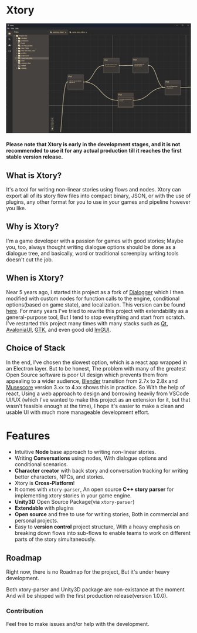 # Xtory

![Xtory](https://raw.githubusercontent.com/rzvxa/xtory/development/ScreenShots/screenshot1.png)

#### Please note that Xtory is early in the development stages, and it is not recommended to use it for any actual production till it reaches the first stable version release.

## What is Xtory?
It's a tool for writing non-linear stories using flows and nodes.
Xtory can export all of its story flow files into compact binary, JSON, or with the use of plugins, any other format for you to use in your games and pipeline however you like.

## Why is Xtory?
I'm a game developer with a passion for games with good stories; Maybe you, too, always thought writing dialogue options should be done as a dialogue tree, and basically, word or traditional screenplay writing tools doesn't cut the job.

## When is Xtory?
 Near 5 years ago, I started this project as a fork of [Dialogger](https://github.com/etodd/dialogger) which I then modified with custom nodes for function calls to the engine, conditional options(based on game state), and localization. This version can be found [here](https://github.com/rzvxa/xtory/releases/tag/legacy-version). For many years I've tried to rewrite this project with extendability as a general-purpose tool, But I tend to stop everything and start from scratch. I've restarted this project many times with many stacks such as [Qt](https://www.qt.io/), [AvaloniaUI](https://avaloniaui.net/), [GTK](https://www.gtk.org/), and even good old [ImGUI](https://github.com/ocornut/imgui).
 
 ## Choice of Stack
 In the end, I've chosen the slowest option, which is a react app wrapped in an Electron layer. But to be honest, The problem with many of the greatest Open Source software is poor UI design which prevents them from appealing to a wider audience, [Blender](https://www.blender.org/) transition from 2.7x to 2.8x and [Musescore](https://musescore.org/en) version 3.xx to 4.xx shows this in practice. So With the help of react, Using a web approach to design and borrowing heavily from VSCode UI/UX (which I've wanted to make this project as an extension for it, but that wasn't feasible enough at the time), I hope it's easier to make a clean and usable UI with much more manageable development effort.

# Features

* Intuitive **Node** base approach to writing non-linear stories.
* Writing **Conversations** using nodes, With dialogue options and conditional scenarios.
* **Character creator** with back story and conversation tracking for writing better characters, NPCs, and stories.
* Xtory is **Cross-Platform**!
* It comes with `xtory-parser`, An open source **C++ story parser** for implementing xtory stories in your game engine.
* **Unity3D** Open Source Package(via `xtory-parser`)
* **Extendable** with plugins
* **Open source** and free to use for writing stories, Both in commercial and personal projects.
* Easy to **version control** project structure, With a heavy emphasis on breaking down flows into sub-flows to enable teams to work on different parts of the story simultaneously.

## Roadmap

Right now, there is no Roadmap for the project, But it's under heavy development.

Both xtory-parser and Unity3D package are non-existance at the moment And will be shipped with the first production release(version 1.0.0).

### Contribution
Feel free to make issues and/or help with the development.